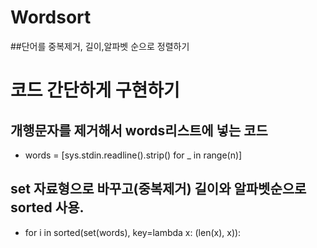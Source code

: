 # Wordsort
##단어를 중복제거, 길이,알파벳 순으로 정렬하기

# 코드 간단하게 구현하기
## 개행문자를 제거해서 words리스트에 넣는 코드
- words = [sys.stdin.readline().strip() for _ in range(n)]
## set 자료형으로 바꾸고(중복제거) 길이와 알파벳순으로 sorted 사용.
- for i in sorted(set(words), key=lambda x: (len(x), x)):
